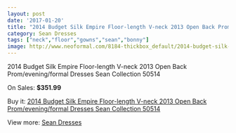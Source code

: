 ```yaml
---
layout: post
date: '2017-01-20'
title: "2014 Budget Silk Empire Floor-length V-neck 2013 Open Back Prom/evening/formal Dresses Sean Collection 50514"
category: Sean Dresses
tags: ["neck","floor","gowns","sean","bonny"]
image: http://www.neoformal.com/8184-thickbox_default/2014-budget-silk-empire-floor-length-v-neck-2013-open-back-prom-evening-formal-dresses-sean-collection-50514.jpg
---
```

2014 Budget Silk Empire Floor-length V-neck 2013 Open Back Prom/evening/formal Dresses Sean Collection 50514

On Sales: **$351.99**
<a href="https://www.neoformal.com/en/sean-dresses/2878-2014-budget-silk-empire-floor-length-v-neck-2013-open-back-prom-evening-formal-dresses-sean-collection-50514.html"><amp-img layout="responsive" width="600" height="600" src="//www.neoformal.com/8184-thickbox_default/2014-budget-silk-empire-floor-length-v-neck-2013-open-back-prom-evening-formal-dresses-sean-collection-50514.jpg" alt="2014 Budget Silk Empire Floor-length V-neck 2013 Open Back Prom/evening/formal Dresses Sean Collection 50514 0" /></a>
<a href="https://www.neoformal.com/en/sean-dresses/2878-2014-budget-silk-empire-floor-length-v-neck-2013-open-back-prom-evening-formal-dresses-sean-collection-50514.html"><amp-img layout="responsive" width="600" height="600" src="//www.neoformal.com/8185-thickbox_default/2014-budget-silk-empire-floor-length-v-neck-2013-open-back-prom-evening-formal-dresses-sean-collection-50514.jpg" alt="2014 Budget Silk Empire Floor-length V-neck 2013 Open Back Prom/evening/formal Dresses Sean Collection 50514 1" /></a>
<a href="https://www.neoformal.com/en/sean-dresses/2878-2014-budget-silk-empire-floor-length-v-neck-2013-open-back-prom-evening-formal-dresses-sean-collection-50514.html"><amp-img layout="responsive" width="600" height="600" src="//www.neoformal.com/8186-thickbox_default/2014-budget-silk-empire-floor-length-v-neck-2013-open-back-prom-evening-formal-dresses-sean-collection-50514.jpg" alt="2014 Budget Silk Empire Floor-length V-neck 2013 Open Back Prom/evening/formal Dresses Sean Collection 50514 2" /></a>

Buy it: [2014 Budget Silk Empire Floor-length V-neck 2013 Open Back Prom/evening/formal Dresses Sean Collection 50514](https://www.neoformal.com/en/sean-dresses/2878-2014-budget-silk-empire-floor-length-v-neck-2013-open-back-prom-evening-formal-dresses-sean-collection-50514.html "2014 Budget Silk Empire Floor-length V-neck 2013 Open Back Prom/evening/formal Dresses Sean Collection 50514")

View more: [Sean Dresses](https://www.neoformal.com/en/27-sean-dresses "Sean Dresses")